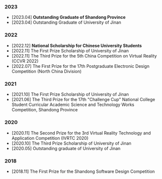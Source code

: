 ### 2023

- [2023.04] **Outstanding Graduate of Shandong Province**
- [2023.04] Outstanding Graduate of University of Jinan

 

### 2022

- [2022.12] **National Scholarship for Chinese University Students**
- [2022.11] The First Prize Scholarship of University of Jinan
- [2022.11] The Third Prize for the 5th China Competition on Virtual Reality (CCVR 2022)
- [2022.07] The First Prize for the 17th Postgraduate Electronic Design Competition (North China Division)

##### 

### 2021

- [2021.10] The First Prize Scholarship of University of Jinan
- [2021.06] The Third Prize for the 17th "Challenge Cup" National College Student Curricular Academic Science and Technology Works Competition, Shandong Province



### 2020

- [2020.11] The Second Prize for the 3rd Virtual Reality Technology and Application Competition (IVRTC 2020)
- [2020.10] The Third Prize Scholarship of University of Jinan
- [2020.05] Outstanding graduate of University of Jinan



### 2018

- [2018.11] The First Prize for the Shandong Software Design Competition